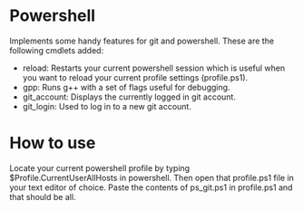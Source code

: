 # Powershell
Implements some handy features for git and powershell. These are the following cmdlets added:
- reload: Restarts your current powershell session which is useful when you want to reload your current profile settings (profile.ps1).
- gpp: Runs g++ with a set of flags useful for debugging.
- git_account: Displays the currently logged in git account.
- git_login: Used to log in to a new git account.

# How to use
Locate your current powershell profile by typing $Profile.CurrentUserAllHosts in powershell. Then open that profile.ps1 file in your text editor of choice. Paste the contents of ps_git.ps1 in profile.ps1 and that should be all.
